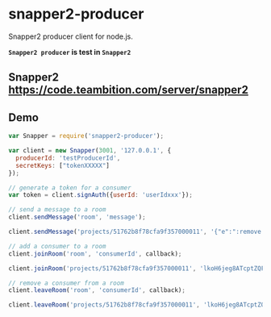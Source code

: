snapper2-producer
====
Snapper2 producer client for node.js.

**`Snapper2 producer` is test in `Snapper2`**

## Snapper2 https://code.teambition.com/server/snapper2

## Demo

```js
var Snapper = require('snapper2-producer');

var client = new Snapper(3001, '127.0.0.1', {
  producerId: 'testProducerId',
  secretKeys: ["tokenXXXXX"]
});

// generate a token for a consumer
var token = client.signAuth({userId: 'userIdxxx'});

// send a message to a room
client.sendMessage('room', 'message');

client.sendMessage('projects/51762b8f78cfa9f357000011', '{"e":":remove:tasks","d":"553f569aca14974c5f806a01"}');

// add a consumer to a room
client.joinRoom('room', 'consumerId', callback);

client.joinRoom('projects/51762b8f78cfa9f357000011', 'lkoH6jeg8ATcptZQFHHH7w~~', function(err, res) {/*...*/});

// remove a consumer from a room
client.leaveRoom('room', 'consumerId', callback);

client.leaveRoom('projects/51762b8f78cfa9f357000011', 'lkoH6jeg8ATcptZQFHHH7w~~', function(err, res) {/*...*/});
```
